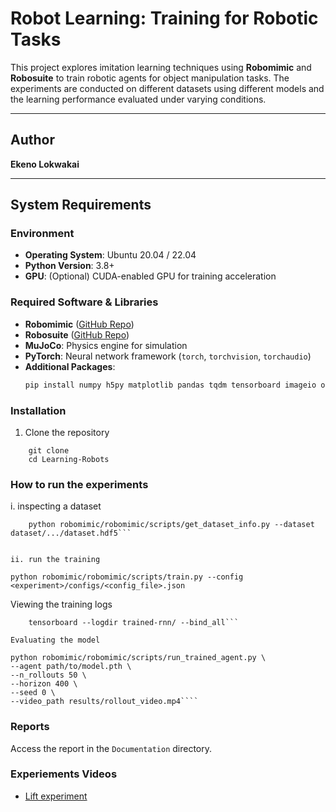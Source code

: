 # **Robot Learning: Training for Robotic Tasks**

This project explores imitation learning techniques using **Robomimic** and **Robosuite** to train robotic agents for object manipulation tasks. The experiments are conducted on different datasets using different models and the learning performance evaluated under varying conditions.

---

## **Author**
**Ekeno Lokwakai**

---

## **System Requirements**

### **Environment**
- **Operating System**: Ubuntu 20.04 / 22.04  
- **Python Version**: 3.8+  
- **GPU**: (Optional) CUDA-enabled GPU for training acceleration  

### **Required Software & Libraries**
- **Robomimic** ([GitHub Repo](https://github.com/ARISE-Initiative/robomimic))  
- **Robosuite** ([GitHub Repo](https://github.com/ARISE-Initiative/robosuite))  
- **MuJoCo**: Physics engine for simulation  
- **PyTorch**: Neural network framework (`torch`, `torchvision`, `torchaudio`)  
- **Additional Packages**:  
  ```bash
  pip install numpy h5py matplotlib pandas tqdm tensorboard imageio opencv-python

### **Installation**
1. Clone the repository
```
    git clone 
    cd Learning-Robots
```

### **How to run the experiments**
i. inspecting a dataset
```
    python robomimic/robomimic/scripts/get_dataset_info.py --dataset dataset/.../dataset.hdf5```


ii. run the training
```
    python robomimic/robomimic/scripts/train.py --config <experiment>/configs/<config_file>.json

Viewing the training logs
```
    tensorboard --logdir trained-rnn/ --bind_all```

Evaluating the model
```
    python robomimic/robomimic/scripts/run_trained_agent.py \
    --agent path/to/model.pth \
    --n_rollouts 50 \
    --horizon 400 \
    --seed 0 \
    --video_path results/rollout_video.mp4````

### **Reports**
Access the report in the ```Documentation``` directory.


### **Experiements Videos**
+ [Lift experiment](https://youtube.com/shorts/ccmSQhh74X8?feature=share)



